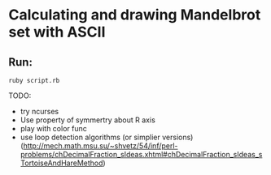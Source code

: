 # Calculating and drawing Mandelbrot set with ASCII

## Run: 
`ruby script.rb`

TODO:
  * try ncurses
  * Use property of symmertry about R axis
  * play with color func
  * use loop detection algorithms (or simplier versions) (http://mech.math.msu.su/~shvetz/54/inf/perl-problems/chDecimalFraction_sIdeas.xhtml#chDecimalFraction_sIdeas_sTortoiseAndHareMethod)
